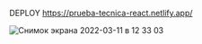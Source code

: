 DEPLOY https://prueba-tecnica-react.netlify.app/



![Снимок экрана 2022-03-11 в 12 33 03](https://user-images.githubusercontent.com/69285146/157898078-4598e2ba-d8e3-4a9b-885d-2d7bd252687f.png)

